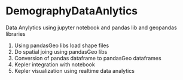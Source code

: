 # DemographyDataAnlytics
Data Anylytics using jupyter notebook and pandas lib and geopandas libraries

1. Using pandasGeo libs load shape files
2. Do spatial joing using pandasGeo libs
3. Conversion of pandas dataframe to pandasGeo dataframes
4. Kepler integration with notebook
5. Kepler visualization using realtime data analytics

